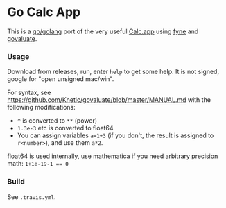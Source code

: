 # Go Calc App
This is a [go/golang](https://golang.org) port of the very useful [Calc.app](https://apps.micw.org) using [fyne](https://github.com/fyne-io/fyne) and [govaluate](https://github.com/Knetic/govaluate).

### Usage
Download from releases, run, enter `help` to get some help. It is not signed, google for "open unsigned mac/win".

For syntax, see https://github.com/Knetic/govaluate/blob/master/MANUAL.md with the following modifications:

  * `^` is converted to `**` (power)
  * `1.3e-3` etc is converted to float64
  * You can assign variables `a=1+3` (if you don't, the result is assigned to `r<number>`), and use them `a*2`.

float64 is used internally, use mathematica if you need arbitrary precision math: `1+1e-19-1 == 0`

### Build
See `.travis.yml`.
